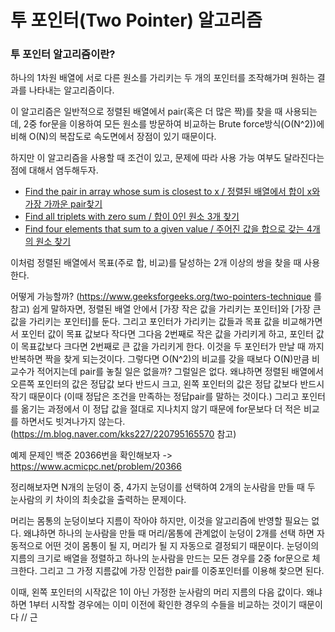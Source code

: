 # 투 포인터(Two Pointer) 알고리즘

### 투 포인터 알고리즘이란?

하나의 1차원 배열에 서로 다른 원소를 가리키는 두 개의 포인터를 조작해가며 원하는 결과를 나타내는 알고리즘이다.

이 알고리즘은 일반적으로 정렬된 배열에서 pair(혹은 더 많은 짝)를 찾을 때 사용되는데, 2중 for문을 이용하여 모든 원소를 방문하여 비교하는 Brute force방식(O(N^2))에 비해 O(N)의 복잡도로 속도면에서 장점이 있기 때문이다.

하지만 이 알고리즘을 사용할 때 조건이 있고, 문제에 따라 사용 가능 여부도 달라진다는 점에 대해서 염두해두자.

-   [Find the pair in array whose sum is closest to x / 정렬된 배열에서 합이 x와 가장 가까운 pair찾기](https://www.geeksforgeeks.org/given-sorted-array-number-x-find-pair-array-whose-sum-closest-x/)
-   [Find all triplets with zero sum / 합이 0인 원소 3개 찾기](https://www.geeksforgeeks.org/find-triplets-array-whose-sum-equal-zero/)
-   [Find four elements that sum to a given value / 주어진 값을 합으로 갖는 4개의 원소 찾기](https://www.geeksforgeeks.org/find-four-numbers-with-sum-equal-to-given-sum/)

이처럼 정렬된 배열에서 목표(주로 합, 비교)를 달성하는 2개 이상의 쌍을 찾을 때 사용한다.

어떻게 가능할까? (https://www.geeksforgeeks.org/two-pointers-technique 를 참고)
쉽게 말하자면, 정렬된 배열 안에서 [가장 작은 값을 가리키는 포인터]와 [가장 큰 값을 가리키는 포인터]를 둔다.
그리고 포인터가 가리키는 값들과 목표 값을 비교해가면서 포인터 값이 목표 값보다 작다면 그다음 2번째로 작은 값을 가리키게 하고, 포인터 값이 목표값보다 크다면 2번째로 큰 값을 가리키게 한다.
이것을 두 포인터가 만날 때 까지 반복하면 짝을 찾게 되는것이다.
그렇다면 O(N^2)의 비교를 갖을 때보다 O(N)만큼 비교수가 적어지는데 pair를 놓칠 일은 없을까?
그럴일은 없다. 왜냐하면 정렬된 배열에서 오른쪽 포인터의 값은 정답값 보다 반드시 크고, 왼쪽 포인터의 값은 정답 값보다 반드시 작기 때문이다 (이때 정답은 조건을 만족하는 정답pair를 말하는 것이다.)
그리고 포인터를 옮기는 과정에서 이 정답 값을 절대로 지나치지 않기 때문에 for문보다 더 적은 비교를 하면서도 빗겨나가지 않는다.
(https://m.blog.naver.com/kks227/220795165570 참고)


예제 문제인 백준 20366번을 확인해보자
	-> https://www.acmicpc.net/problem/20366

정리해보자면 N개의 눈덩이 중, 4가지 눈덩이를 선택하여 2개의 눈사람을 만들 때 두 눈사람의 키 차이의 최솟값을 출력하는 문제이다.

머리는 몸통의 눈덩이보다 지름이 작아야 하지만, 이것을 알고리즘에 반영할 필요는 없다. 왜냐하면 하나의 눈사람을 만들 때 머리/몸통에 관계없이 눈덩이 2개를 선택 하면 자동적으로 어떤 것이 몸통이 될 지, 머리가 될 지 자동으로 결정되기 때문이다.
눈덩이의 지름의 크기로 배열을 정렬하고 하나의 눈사람을 만드는 모든 경우를 2중 for문으로 체크한다.  그리고 그 가정 지름값에 가장 인접한 pair를 이중포인터를 이용해 찾으면 된다.

이때, 왼쪽 포인터의 시작값은 1이 아닌 가정한 눈사람의 머리 지름의 다음 값이다. 왜냐하면 1부터 시작할 경우에는 이미 이전에 확인한 경우의 수들을 비교하는 것이기 때문이다
// 근
<!--stackedit_data:
eyJoaXN0b3J5IjpbMTI5NzQ2NjM5NCwtOTk0NDI1NzQ1LC0xMD
gxNjI2NTQ3LDE3MTE2MDU3MTFdfQ==
-->